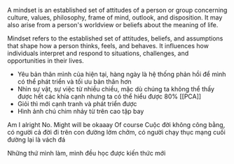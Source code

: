 A mindset is an established set of attitudes of a person or group concerning culture, values, philosophy, frame of mind, outlook, and disposition. It may also arise from a person's worldview or beliefs about the meaning of life.

Mindset refers to the established set of attitudes, beliefs, and assumptions that shape how a person thinks, feels, and behaves. It influences how individuals interpret and respond to situations, challenges, and opportunities in their lives.

- Yêu bản thân mình của hiện tại, hàng ngày là hệ thống phản hồi để mình có thể phát triển và tối ưu bản thân hơn
- Nhìn sự vật, sự việc từ nhiều chiều, mặc dù chúng ta không thể thấy được hết các khía cạnh nhưng ta có thể hiểu được 80% [[PCA]]
- Giỏi thì mới cạnh tranh và phát triển được
- Hình ảnh chú chim nhảy từ trên cao tập bay

Am I alright No. Might will be okaaay Of course
Cuộc đời không công bằng, có người cả đời đi trên con đường lởm chởm, có người chạy thục mạng cuối đường lại là vách đá

Những thứ mình làm, mình đều học được kiến thức mới